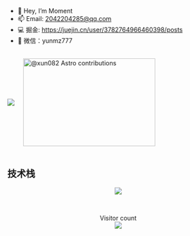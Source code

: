 - 👋 Hey, I’m Moment
- 📫 Email: 2042204285@qq.com
- 💻 掘金: https://juejin.cn/user/3782764966460398/posts
- 💬 微信：yunmz777

<br>

<a href="https://github.com/xun082">
   <div style="display: flex; align-items: center;">
      <img src="https://github-readme-stats.vercel.app/api?username=xun082" style="margin-right: 20px;" />
      <img src="https://astro.badg.es/v1/contributor/xun082.svg" alt="@xun082 Astro contributions" width="300" height="200">
   </div>
</a>

 </div>
</a>

<br>

<h2>技术栈</h2>
<p align="center">
  <a href="https://skillicons.dev">
    <img src="https://skillicons.dev/icons?i=react,js,ts,webpack,nodejs,nestjs,md,docker,redis,mysql,react-native" />
  </a>
</p>

<br>

<p align="center"> 
  Visitor count<br>
  <img src="https://profile-counter.glitch.me/xun082/count.svg" />
</p>
